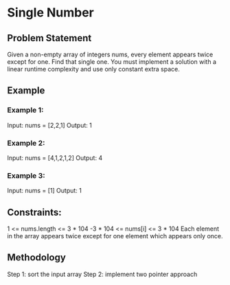 #  Single Number 
## Problem Statement
Given a non-empty array of integers nums, every element appears twice except for one. Find that single one.
You must implement a solution with a linear runtime complexity and use only constant extra space.
## Example
### Example 1:
Input: nums = [2,2,1]
Output: 1
### Example 2:
Input: nums = [4,1,2,1,2]
Output: 4
### Example 3:
Input: nums = [1]
Output: 1
## Constraints:
1 <= nums.length <= 3 * 104
-3 * 104 <= nums[i] <= 3 * 104
Each element in the array appears twice except for one element which appears only once.

## Methodology
Step 1: sort the input array
Step 2: implement two pointer approach
